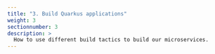 ```yaml
---
title: "3. Build Quarkus applications"
weight: 3
sectionnumber: 3
description: >
  How to use different build tactics to build our microservices.
---
```


